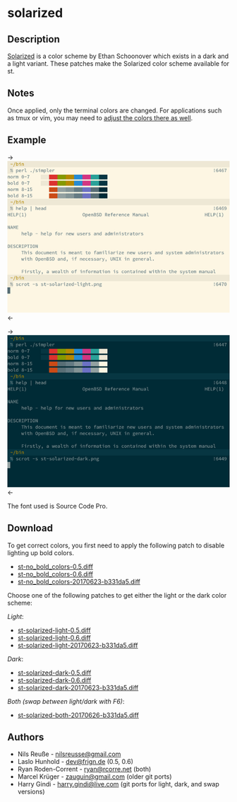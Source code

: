 solarized
=========

Description
-----------

[Solarized](http://ethanschoonover.com/solarized) is a color scheme by
Ethan Schoonover which exists in a dark and a light variant.  These
patches make the Solarized color scheme available for st.


Notes
-----

Once applied, only the terminal colors are changed.  For applications
such as tmux or vim, you may need to
[adjust the colors there as well](https://bbs.archlinux.org/viewtopic.php?id=164108).


Example
-------

->[![Screenshot](st-solarized-light-s.png)](st-solarized-light.png)<-

->[![Screenshot](st-solarized-dark-s.png)](st-solarized-dark.png)<-

The font used is Source Code Pro.

Download
--------

To get correct colors, you first need to apply the following patch
to disable lighting up bold colors.

 * [st-no_bold_colors-0.5.diff](st-no_bold_colors-0.5.diff)
 * [st-no_bold_colors-0.6.diff](st-no_bold_colors-0.6.diff)
 * [st-no_bold_colors-20170623-b331da5.diff](st-no_bold_colors-20170623-b331da5.diff)

Choose one of the following patches to get either the light
or the dark color scheme:

*Light*:

 * [st-solarized-light-0.5.diff](st-solarized-light-0.5.diff)
 * [st-solarized-light-0.6.diff](st-solarized-light-0.6.diff)
 * [st-solarized-light-20170623-b331da5.diff](st-solarized-light-20170623-b331da5.diff)

*Dark*:

 * [st-solarized-dark-0.5.diff](st-solarized-dark-0.5.diff)
 * [st-solarized-dark-0.6.diff](st-solarized-dark-0.6.diff)
 * [st-solarized-dark-20170623-b331da5.diff](st-solarized-dark-20170623-b331da5.diff)

*Both (swap between light/dark with F6)*:

 * [st-solarized-both-20170626-b331da5.diff](st-solarized-both-20170626-b331da5.diff)


Authors
-------
 * Nils Reuße - <nilsreusse@gmail.com>
 * Laslo Hunhold - <dev@frign.de> (0.5, 0.6)
 * Ryan Roden-Corrent - <ryan@rcorre.net> (both)
 * Marcel Krüger - <zauguin@gmail.com> (older git ports)
 * Harry Gindi - <harry.gindi@live.com> (git ports for light, dark, and swap versions)

